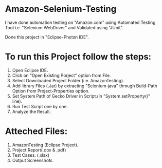 # Amazon-Selenium-Testing
I have done automation testing on "Amazon.com" using Automated Testing Tool i.e. "Selenium WebDriver" and Validated using "JUnit".

Done this project in "Eclipse-Photon IDE".

# To run this Project follow the steps:
1) Open Eclipse IDE.
2) Click on "Open Existing Porject" option from File.
3) Select Downloaded Project Folder (i.e. AmazonTesting).
4) Add library Files (.Jar) by extracting "Selenium-java" through Build-Path Option from Project-Properties option.
5) Set System Path of Gecko Driver in Script.(in "System.setProperty()" line).
6) Run Test Script one by one.
7) Analyze the Result.


# Atteched Files:
1) AmazonTesting (Eclipse Project).
2) Project Report(.dox & .pdf)
3) Test Cases. (.xlsx)
4) Output Screenshots.


